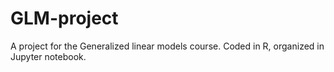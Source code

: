 # GLM-project
A project for the Generalized linear models course. Coded in R, organized in Jupyter notebook.
